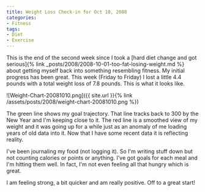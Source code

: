 ```yaml
---
title: Weight Loss Check-in for Oct 10, 2008
categories:
- Fitness
tags:
- Diet
- Exercise
---
```


This is the end of the second week since I took a [hard diet change and got serious]{% link _posts/2008/2008-10-01-too-fat-losing-weight.md %} about getting myself back into something resembling fitness. My initial progress has been great. This week (Friday to Friday) I lost a little 4.4 pounds with a total weight loss of 7.8 pounds. This is what it looks like.

![Weight-Chart-20081010.png]({{ site.url }}{% link /assets/posts/2008/weight-chart-20081010.png %})

The green line shows my goal trajectory. That line tracks back to 300 by the New Year and I'm keeping close to it. The red line is a smoothed view of my weight and it was going up for a while just as an anomaly of me loading years of old data into it. Now that I have some recent data it is reflecting reality.

I've been journaling my food (not logging it). So I'm writing stuff down but not counting calories or points or anything. I've got goals for each meal and I'm hitting them well. In fact, I'm not even feeling all that hungry which is great.

I am feeling strong, a bit quicker and am really positive. Off to a great start!
